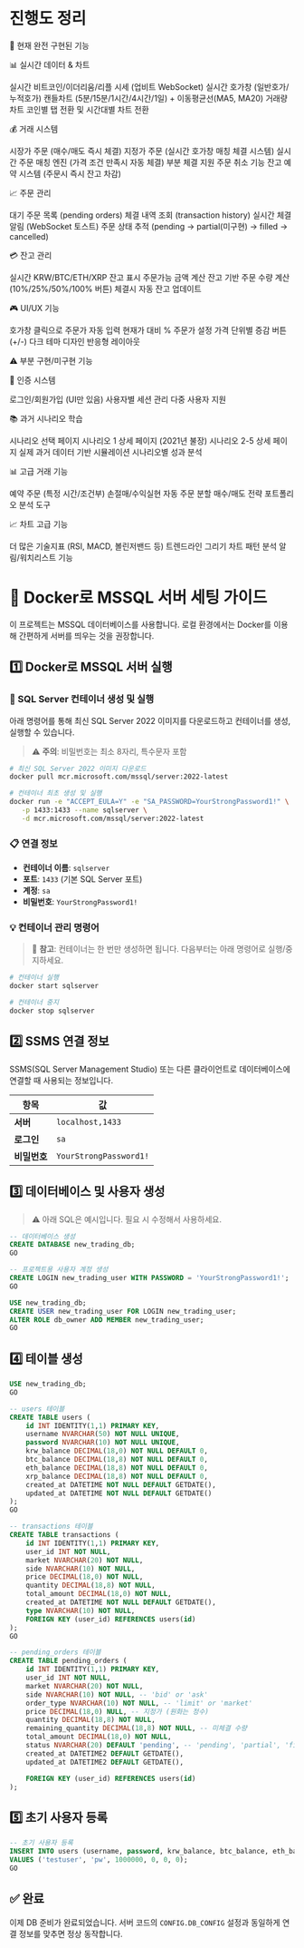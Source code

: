 # 진행도 정리

🎯 현재 완전 구현된 기능

📊 실시간 데이터 & 차트

실시간 비트코인/이더리움/리플 시세 (업비트 WebSocket)
실시간 호가창 (일반호가/누적호가)
캔들차트 (5분/15분/1시간/4시간/1일) + 이동평균선(MA5, MA20)
거래량 차트
코인별 탭 전환 및 시간대별 차트 전환

💰 거래 시스템

시장가 주문 (매수/매도 즉시 체결)
지정가 주문 (실시간 호가창 매칭 체결 시스템)
실시간 주문 매칭 엔진 (가격 조건 만족시 자동 체결)
부분 체결 지원
주문 취소 기능
잔고 예약 시스템 (주문시 즉시 잔고 차감)

📈 주문 관리

대기 주문 목록 (pending orders)
체결 내역 조회 (transaction history)
실시간 체결 알림 (WebSocket 토스트)
주문 상태 추적 (pending → partial(미구현) → filled → cancelled)

💳 잔고 관리

실시간 KRW/BTC/ETH/XRP 잔고 표시
주문가능 금액 계산
잔고 기반 주문 수량 계산 (10%/25%/50%/100% 버튼)
체결시 자동 잔고 업데이트

🎮 UI/UX 기능

호가창 클릭으로 주문가 자동 입력
현재가 대비 % 주문가 설정
가격 단위별 증감 버튼 (+/-)
다크 테마 디자인
반응형 레이아웃

⚠️ 부분 구현/미구현 기능

🔐 인증 시스템

로그인/회원가입 (UI만 있음)
사용자별 세션 관리
다중 사용자 지원

📚 과거 시나리오 학습

시나리오 선택 페이지
시나리오 1 상세 페이지 (2021년 불장)
시나리오 2-5 상세 페이지
실제 과거 데이터 기반 시뮬레이션
시나리오별 성과 분석

📊 고급 거래 기능

예약 주문 (특정 시간/조건부)
손절매/수익실현 자동 주문
분할 매수/매도 전략
포트폴리오 분석 도구

📈 차트 고급 기능

더 많은 기술지표 (RSI, MACD, 볼린저밴드 등)
트렌드라인 그리기
차트 패턴 분석
알림/워치리스트 기능

# 🚀 Docker로 MSSQL 서버 세팅 가이드

이 프로젝트는 MSSQL 데이터베이스를 사용합니다. 로컬 환경에서는 Docker를 이용해 간편하게 서버를 띄우는 것을 권장합니다.

## 1️⃣ Docker로 MSSQL 서버 실행

### 🐳 SQL Server 컨테이너 생성 및 실행

아래 명령어를 통해 최신 SQL Server 2022 이미지를 다운로드하고 컨테이너를 생성, 실행할 수 있습니다.

> ⚠️ **주의**: 비밀번호는 최소 8자리, 특수문자 포함

```bash
# 최신 SQL Server 2022 이미지 다운로드
docker pull mcr.microsoft.com/mssql/server:2022-latest

# 컨테이너 최초 생성 및 실행
docker run -e "ACCEPT_EULA=Y" -e "SA_PASSWORD=YourStrongPassword1!" \
   -p 1433:1433 --name sqlserver \
   -d mcr.microsoft.com/mssql/server:2022-latest
```

### 📋 연결 정보

- **컨테이너 이름**: `sqlserver`
- **포트**: `1433` (기본 SQL Server 포트)
- **계정**: `sa`
- **비밀번호**: `YourStrongPassword1!`

### 💡 컨테이너 관리 명령어

> 📌 **참고**: 컨테이너는 한 번만 생성하면 됩니다. 다음부터는 아래 명령어로 실행/중지하세요.

```bash
# 컨테이너 실행
docker start sqlserver

# 컨테이너 중지
docker stop sqlserver
```

## 2️⃣ SSMS 연결 정보

SSMS(SQL Server Management Studio) 또는 다른 클라이언트로 데이터베이스에 연결할 때 사용되는 정보입니다.

| 항목         | 값                     |
| ------------ | ---------------------- |
| **서버**     | `localhost,1433`       |
| **로그인**   | `sa`                   |
| **비밀번호** | `YourStrongPassword1!` |

## 3️⃣ 데이터베이스 및 사용자 생성

> ⚠️ 아래 SQL은 예시입니다. 필요 시 수정해서 사용하세요.

```sql
-- 데이터베이스 생성
CREATE DATABASE new_trading_db;
GO

-- 프로젝트용 사용자 계정 생성
CREATE LOGIN new_trading_user WITH PASSWORD = 'YourStrongPassword1!';
GO

USE new_trading_db;
CREATE USER new_trading_user FOR LOGIN new_trading_user;
ALTER ROLE db_owner ADD MEMBER new_trading_user;
GO
```

## 4️⃣ 테이블 생성

```sql
USE new_trading_db;
GO

-- users 테이블
CREATE TABLE users (
    id INT IDENTITY(1,1) PRIMARY KEY,
    username NVARCHAR(50) NOT NULL UNIQUE,
    password NVARCHAR(10) NOT NULL UNIQUE,
    krw_balance DECIMAL(18,0) NOT NULL DEFAULT 0,
    btc_balance DECIMAL(18,8) NOT NULL DEFAULT 0,
    eth_balance DECIMAL(18,8) NOT NULL DEFAULT 0,
    xrp_balance DECIMAL(18,8) NOT NULL DEFAULT 0,
    created_at DATETIME NOT NULL DEFAULT GETDATE(),
    updated_at DATETIME NOT NULL DEFAULT GETDATE()
);
GO

-- transactions 테이블
CREATE TABLE transactions (
    id INT IDENTITY(1,1) PRIMARY KEY,
    user_id INT NOT NULL,
    market NVARCHAR(20) NOT NULL,
    side NVARCHAR(10) NOT NULL,
    price DECIMAL(18,0) NOT NULL,
    quantity DECIMAL(18,8) NOT NULL,
    total_amount DECIMAL(18,0) NOT NULL,
    created_at DATETIME NOT NULL DEFAULT GETDATE(),
    type NVARCHAR(10) NOT NULL,
    FOREIGN KEY (user_id) REFERENCES users(id)
);
GO

-- pending_orders 테이블
CREATE TABLE pending_orders (
    id INT IDENTITY(1,1) PRIMARY KEY,
    user_id INT NOT NULL,
    market NVARCHAR(20) NOT NULL,
    side NVARCHAR(10) NOT NULL, -- 'bid' or 'ask'
    order_type NVARCHAR(10) NOT NULL, -- 'limit' or 'market'
    price DECIMAL(18,0) NULL, -- 지정가 (원화는 정수)
    quantity DECIMAL(18,8) NOT NULL,
    remaining_quantity DECIMAL(18,8) NOT NULL, -- 미체결 수량
    total_amount DECIMAL(18,0) NOT NULL,
    status NVARCHAR(20) DEFAULT 'pending', -- 'pending', 'partial', 'filled', 'cancelled'
    created_at DATETIME2 DEFAULT GETDATE(),
    updated_at DATETIME2 DEFAULT GETDATE(),

    FOREIGN KEY (user_id) REFERENCES users(id)
);
```

## 5️⃣ 초기 사용자 등록

```sql
-- 초기 사용자 등록
INSERT INTO users (username, password, krw_balance, btc_balance, eth_balance, xrp_balance)
VALUES ('testuser', 'pw', 1000000, 0, 0, 0);
GO
```

## ✅ 완료

이제 DB 준비가 완료되었습니다. 서버 코드의 `CONFIG.DB_CONFIG` 설정과 동일하게 연결 정보를 맞추면 정상 동작합니다.
